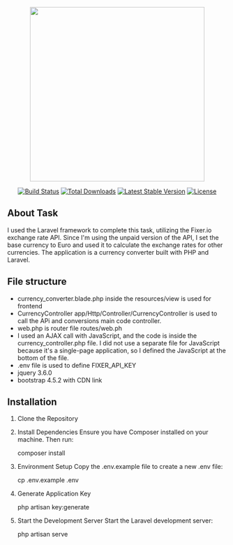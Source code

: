<p align="center"><a href="https://laravel.com" target="_blank"><img src="https://raw.githubusercontent.com/laravel/art/master/logo-lockup/5%20SVG/2%20CMYK/1%20Full%20Color/laravel-logolockup-cmyk-red.svg" width="400"></a></p>

<p align="center">
<a href="https://travis-ci.org/laravel/framework"><img src="https://travis-ci.org/laravel/framework.svg" alt="Build Status"></a>
<a href="https://packagist.org/packages/laravel/framework"><img src="https://img.shields.io/packagist/dt/laravel/framework" alt="Total Downloads"></a>
<a href="https://packagist.org/packages/laravel/framework"><img src="https://img.shields.io/packagist/v/laravel/framework" alt="Latest Stable Version"></a>
<a href="https://packagist.org/packages/laravel/framework"><img src="https://img.shields.io/packagist/l/laravel/framework" alt="License"></a>
</p>

## About Task

I used the Laravel framework to complete this task, utilizing the Fixer.io exchange rate API. Since I'm using the unpaid version of the API, I set the base currency to Euro and used it to calculate the exchange rates for other currencies. The application is a currency converter built with PHP and Laravel.

## File structure
- currency_converter.blade.php inside the resources/view is used for frontend 
- CurrencyController app/Http/Controller/CurrencyController is used to call the APi and conversions main code controller.
- web.php is router file routes/web.ph
- I used an AJAX call with JavaScript, and the code is inside the currency_controller.php file. I did not use a separate file for JavaScript because it's a single-page application, so I defined the JavaScript at the bottom of the file. 
- .env file is used to define FIXER_API_KEY
- jquery 3.6.0
- bootstrap 4.5.2 with CDN link

## Installation
1.	Clone the Repository
2.	Install Dependencies
    Ensure you have Composer installed on your machine. Then run:
    <!-- command -->
    composer install

3.	Environment Setup
    Copy the .env.example file to create a new .env file:
    <!-- command -->
    cp .env.example .env

4.	Generate Application Key

    php artisan key:generate

5.	Start the Development Server
    Start the Laravel development server:
    <!-- command -->
    php artisan serve

